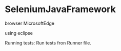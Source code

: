 # SeleniumJavaFramework

browser MicrosoftEdge

using eclipse

Running tests:
Run tests fron Runner file.
